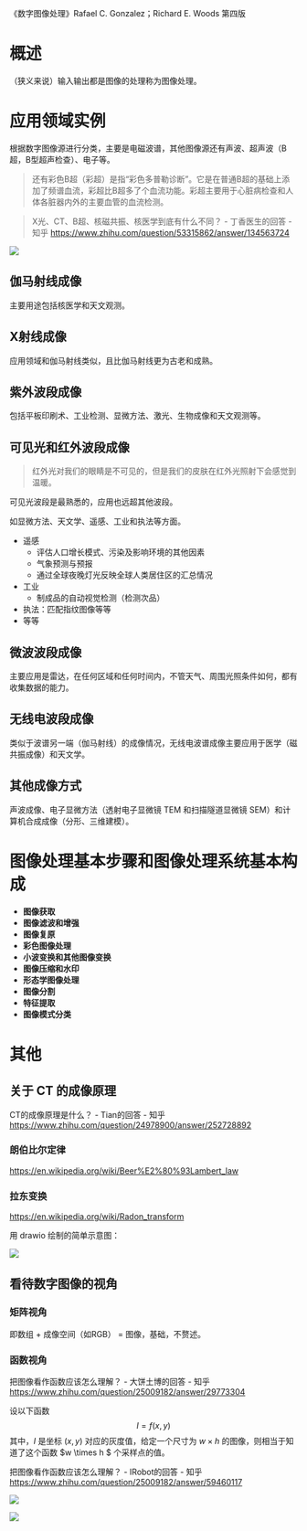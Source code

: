 《数字图像处理》Rafael C. Gonzalez；Richard E. Woods  第四版



# 概述

（狭义来说）输入输出都是图像的处理称为图像处理。





# 应用领域实例

根据数字图像源进行分类，主要是电磁波谱，其他图像源还有声波、超声波（B超，B型超声检查）、电子等。

> 还有彩色B超（彩超）是指“彩色多普勒诊断”。它是在普通B超的基础上添加了频谱血流，彩超比B超多了个血流功能。彩超主要用于心脏病检查和人体各脏器内外的主要血管的血流检测。

> X光、CT、B超、核磁共振、核医学到底有什么不同？ - 丁香医生的回答 - 知乎 https://www.zhihu.com/question/53315862/answer/134563724

![](C:/Users/Five/Desktop/note/img/56e74f3639b5497eb2ea80b78d3f71be.png)



## 伽马射线成像

主要用途包括核医学和天文观测。

## X射线成像

应用领域和伽马射线类似，且比伽马射线更为古老和成熟。

## 紫外波段成像

包括平板印刷术、工业检测、显微方法、激光、生物成像和天文观测等。

## 可见光和红外波段成像

> 红外光对我们的眼睛是不可见的，但是我们的皮肤在红外光照射下会感觉到温暖。

可见光波段是最熟悉的，应用也远超其他波段。

如显微方法、天文学、遥感、工业和执法等方面。

* 遥感
  * 评估人口增长模式、污染及影响环境的其他因素
  * 气象预测与预报
  * 通过全球夜晚灯光反映全球人类居住区的汇总情况
* 工业
  * 制成品的自动视觉检测（检测次品）
* 执法：匹配指纹图像等等
* 等等



## 微波波段成像

主要应用是雷达，在任何区域和任何时间内，不管天气、周围光照条件如何，都有收集数据的能力。

## 无线电波段成像

类似于波谱另一端（伽马射线）的成像情况，无线电波谱成像主要应用于医学（磁共振成像）和天文学。

## 其他成像方式

声波成像、电子显微方法（透射电子显微镜 TEM 和扫描隧道显微镜 SEM）和计算机合成成像（分形、三维建模）。

# 图像处理基本步骤和图像处理系统基本构成

* **图像获取**
* **图像滤波和增强**
* **图像复原**
* **彩色图像处理**
* **小波变换和其他图像变换**
* **图像压缩和水印**
* **形态学图像处理**
* **图像分割**
* **特征提取**
* **图像模式分类**



# 其他

## 关于 CT 的成像原理

CT的成像原理是什么？ - Tian的回答 - 知乎 https://www.zhihu.com/question/24978900/answer/252728892





### 朗伯比尔定律

https://en.wikipedia.org/wiki/Beer%E2%80%93Lambert_law

### 拉东变换

https://en.wikipedia.org/wiki/Radon_transform



用 drawio 绘制的简单示意图：

![](C:/Users/Five/Desktop/note/img/CT-simple-demo.png)

## 看待数字图像的视角

### 矩阵视角

即数组 + 成像空间（如RGB） = 图像，基础，不赘述。

### 函数视角

把图像看作函数应该怎么理解？ - 大饼土博的回答 - 知乎 https://www.zhihu.com/question/25009182/answer/29773304

设以下函数
$$
I = f(x,y)
$$
其中，$I$ 是坐标 $(x,y)$ 对应的灰度值，给定一个尺寸为 $w \times h$ 的图像，则相当于知道了这个函数 $w \times h $ 个采样点的值。



把图像看作函数应该怎么理解？ - IRobot的回答 - 知乎 https://www.zhihu.com/question/25009182/answer/59460117

![](C:/Users/Five/Desktop/note/img/476f120236030898c4b91231ec75ee10_720w.jpg)

![](C:/Users/Five/Desktop/note/img/ec4ac525ace8155b327e47c8af262cbf_720w.webp)

